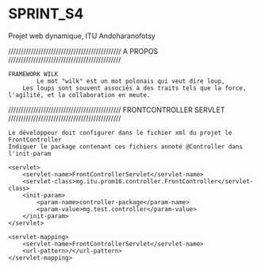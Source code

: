 # SPRINT_S4
Projet web dynamique, ITU Andoharanofotsy


///////////////////////////////////////////// A PROPOS /////////////////////////////////////////////
    
    FRAMEWORK WILK
            Le mot "wilk" est un mot polonais qui veut dire loup,
        Les loups sont souvent associés à des traits tels que la force, l'agilité, et la collaboration en meute.





///////////////////////////////////////////// FRONTCONTROLLER SERVLET /////////////////////////////////////////////

    Le développeur doit configurer dans le fichier xml du projet le FrontController
    Indiquer le package contenant ces fichiers annoté @Controller dans l'init-param

    <servlet>
        <servlet-name>FrontControllerServlet</servlet-name>
        <servlet-class>mg.itu.prom16.controller.FrontController</servlet-class>
        <init-param>
            <param-name>controller-package</param-name>
            <param-value>mg.test.controller</param-value>
        </init-param>
    </servlet>

    <servlet-mapping>
        <servlet-name>FrontControllerServlet</servlet-name>
        <url-pattern>/</url-pattern> 
    </servlet-mapping>










